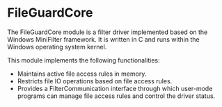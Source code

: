 # FileGuardCore

The FileGuardCore module is a filter driver implemented based on the Windows MiniFilter framework. It is written in C and runs within the Windows operating system kernel.

This module implements the following functionalities:  

- Maintains active file access rules in memory.
- Restricts file IO operations based on file access rules.
- Provides a FilterCommunication interface through which user-mode programs can manage file access rules and control the driver status.
